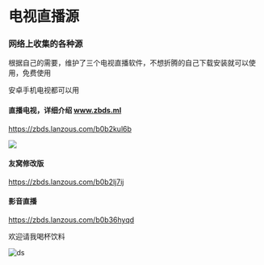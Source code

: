 

# 电视直播源

### 网络上收集的各种源



根据自己的需要，维护了三个电视直播软件，不想折腾的自己下载安装就可以使用，免费使用

安卓手机电视都可以用



#### **直播电视，详细介绍  www.zbds.ml**

https://zbds.lanzous.com/b0b2kul6b

![](https://cdn.jsdelivr.net/gh/vbskycn/tu@main/img/21.png)



#### 友窝修改版

https://zbds.lanzous.com/b0b2lj7ij



#### 影音直播

https://zbds.lanzous.com/b0b36hyqd







欢迎请我喝杯饮料

![ds](https://cdn.jsdelivr.net/gh/vbskycn/tu@main/img/ds.jpg)